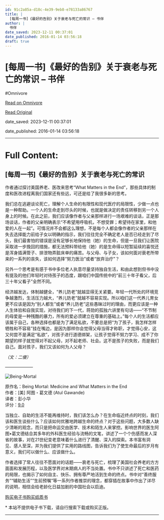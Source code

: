 ```yaml
---
id: 91c2a85a-d18c-4e39-9eb8-e78133a86767
title: |
  [每周一书]《最好的告别》关于衰老与死亡的常识 – 书伴
author: |
  书伴
date_saved: 2023-12-11 00:37:01
date_published: 2016-01-14 03:56:18
draft: true
---
```


# [每周一书]《最好的告别》关于衰老与死亡的常识 – 书伴
#Omnivore

[Read on Omnivore](https://omnivore.app/me/-18c5760f55e)

[Read Original](https://bookfere.com/post/286.html)

date_saved: 2023-12-11 00:37:01

date_published: 2016-01-14 03:56:18

--- 

# Full Content: 

## \[每周一书\]《最好的告别》关于衰老与死亡的常识

作者通过探讨美国养老、医改来思考“What Matters in the End”，那些具体的制度和医改进程离我们国家还有些远，可还是给了我很多新的思考。

我们总在逃避谈论死亡，理解个人生命的有限性和现代医疗的局限性，少做一点也是一种帮助。一个人的生命走到尽头的时候，也就是做决定的责任转移到另一个人身上的时候。在此之前，我们应该像作者与父亲那样进行一场艰难的谈话，正是那场谈话，作者的父亲明确表示“不希望用呼吸机，不想受罪；希望待在家里，和他爱的人在一起”。可情况并不会都这么理想，不是每个人都会像作者的父亲那样在失去选择能力前给子女以明确的指示，我们往往完全不确定老人是否已经走到了尽头，我们最害怕的错误是没有足够长地保持他（她）的生命，但是一旦我们让医院采取进一步挽回的措施，都无法预料带给他（她）的是生命得以短暂延续的喜悦还是浑身插满管子、排泄物弄脏床单的痛苦。与父母、与子女，该如何面对衰老所带来的一系列的丧失，该如何选择“努力医治”或者“放弃治疗”？

另外一个思考是有感于书中多位老人执意尽量坚持独自生活，和由此想到但书中没有提及的他们年轻时对待孩子的态度，跟咱们中国传统中的“前三十年子看父，后三十年父看子”全然不同。

经济越发达，体制越健全，“养儿防老”就越显得无关紧要。年轻一代所处的环境竞争越激烈，生活压力越大，“养儿防老”就越不容易实现。所以咱们这一代养儿育女更不应该是因为“别人都生”或者“养儿防老”这些愚昧过时的理由，而更应该是一种人生体验和自我实现，对待我们的下一代，蒋勋的孤独六讲里有句话——“不节制的母爱是一种残酷的暴力，所有的爱必须建立在尊重的基础上。”每个人的生活都应该属于自己，各种选择也都是为了满足私欲，不要总是把“为了孩子，我怎样怎样牺牲和不容易”挂在嘴边，是因为那样你会觉得父母当得才称职，才觉得心安，这又何尝不是满足“私欲”，对孩子进行道德绑架，让孩子觉得不努力学习、成不了你期望的样子就觉得对不起父母，对不起老师、社会。这不是孩子的失败，而是我们自己。面对孩子，我们又该如何为人父母？

_（文：二傻）_

——————–

![Being-Mortal](https://proxy-prod.omnivore-image-cache.app/200x290,sLN251UiNs1l3Gyo-ap5pt_5N3eCA5tUGviOGOKgeEsM/https://bookfere.com/wp-content/uploads/2016/01/Being-Mortal.jpg)

原作名：Being Mortal: Medicine and What Matters in the End  
作者：\[美\] 阿图・葛文德 (Atul Gawande)  
译者：彭小华  
评分：[9.0](http://book.douban.com/subject/26576861/)

当独立、自助的生活不能再维持时，我们该怎么办？在生命临近终点的时刻，我们该和医生谈些什么？应该如何优雅地跨越生命的终点？对于这些问题，大多数人缺少清晰的观念，而只是把命运交由医学、技术和陌生人来掌控。影响世界的医生阿图•葛文德结合其多年的外科医生经验与流畅的文笔，讲述了一个个伤感而发人深省的故事，对在21世纪变老意味着什么进行了清醒、深入的探索。本书富有洞见、感人至深，并为我们提供了实用的路线图，告诉我们为了使生命最后的岁月有意义，我们可以做什么、应该做什么。

作者选择了常人往往不愿面对的话题——衰老与死亡，梳理了美国社会养老的方方面面和发展历程，以及医学界对末期病人的不当处置。书中不只讲述了死亡和医药的局限，也揭示了如何自主、快乐、拥有尊严地活到生命的终点。书中对“善终服务”“辅助生活”“生前预嘱”等一系列作者推崇的理念，都穿插在故事中作出了详尽的说明，相信会给老龄化日益加剧的中国社会以启迪。

[购买电子书](https://www.amazon.cn/dp/B013HS6BT0?tag=personalass1014-23)[购买纸质书](https://union-click.jd.com/jdc?e=&p=JF8AALoDIgZlGmsVAhQFUx5dFDJWWA1FBCVbV0IUWVALHEpCAUdETlcNVQtHRRUCFAVTHl0UHUtCCUZrT3JaXlFpLxRnCH0TSyUSSmQHA0xBZQ4eN1QrXhIEEQVWGFglMhIAZU01FQMTBlQaXhcFEDdUK1sSAhoAVhtSHAUaDlcrXBULIkQRRAhNXUQ3ZStYJTIiB2UYa1dsFlRVTAwTUUBUXRNdEFARAwUfCEcGFwFXEgkXUBJQBUlrFwMTA1w)

\* 本站不提供电子书下载，请自行搜索下载或购买正版。

---

